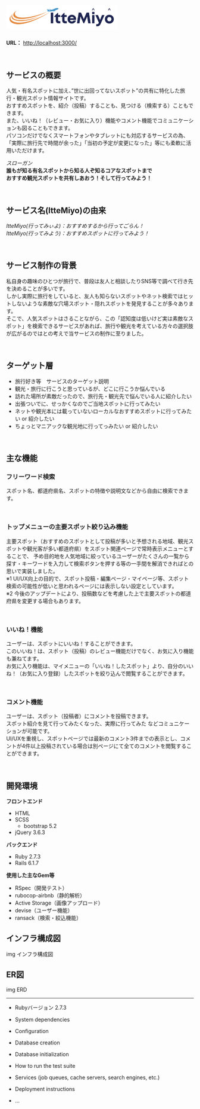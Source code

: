 # <img src="./app/assets/images/banner.png" width="300px">

**URL：** <http://localhost:3000/>  

<br>

## サービスの概要
人気・有名スポットに加え、”世に出回ってないスポット”の共有に特化した旅行・観光スポット情報サイトです。  
おすすめスポットを、紹介（投稿）することも、見つける（検索する）こともできます。  
また、いいね！（レビュー・お気に入り）機能やコメント機能でコミュニケーションも図ることもできます。  
パソコンだけでなくスマートフォンやタブレットにも対応するサービスの為、「実際に旅行先で時間が余った」「当初の予定が変更になった」等にも柔軟に活用いただけます。

*スローガン*  
**誰もが知る有名スポットから知る人ぞ知るコアなスポットまで**  
**おすすめ観光スポットを共有しあおう！そして行ってみよう！**

<br>

## サービス名(ItteMiyo)の由来
*ItteMiyo(行ってみぃよ)：おすすめするから行ってごらん！*  
*ItteMiyo(行ってみよう)：おすすめスポットに行ってみよう！*

<br>

## サービス制作の背景
私自身の趣味のひとつが旅行で、普段は友人と相談したりSNS等で調べて行き先を決めることが多いです。  
しかし実際に旅行をしていると、友人も知らないスポットやネット検索ではヒットしないような素敵な穴場スポット・隠れスポットを発見することが多々あります。  
そこで、人気スポットはさることながら、この「認知度は低いけど実は素敵なスポット」を検索できるサービスがあれば、旅行や観光を考えている方々の選択肢が広がるのではとの考えで当サービスの制作に至りました。

<br>

## ターゲット層
- 旅行好き等　サービスのターゲット説明
- 観光・旅行に行こうと思っているが、どこに行こうか悩んでいる
- 訪れた場所が素敵だったので、旅行先・観光先で悩んでいる人に紹介したい
- 出張ついでに、せっかくなのでご当地スポットに行ってみたい
- ネットや観光本には載っていないローカルなおすすめスポットに行ってみたい or 紹介したい
- ちょっとマニアックな観光地に行ってっみたい or 紹介したい

<br>

## 主な機能
### フリーワード検索
スポット名、都道府県名、スポットの特徴や説明文などから自由に検索できます。

<br>

### トップメニューの主要スポット絞り込み機能
主要スポット（おすすめのスポットとして投稿が多いと予想される地域、観光スポットや観光客が多い都道府県）をスポット関連ページで常時表示メニューとすることで、
予め目的地を人気地域に絞っているユーザーがたくさんの一覧から探す・キーワードを入力して検索ボタンを押する等の一手間を解消できればとの思いで実装しました。  
※1 UI/UX向上の目的で、スポット投稿・編集ページ・マイページ等、スポット検索の可能性が低いと思われるページには表示しない設定としています。  
※2 今後のアップデートにより、投稿数などを考慮した上で主要スポットの都道府県を変更する場合もあります。

<br>

### いいね！機能
ユーザーは、スポットにいいね！することができます。  
このいいね！は、スポット（投稿）のレビュー機能だけでなく、お気に入り機能も兼ねてます。  
お気に入り機能は、マイメニューの「いいね！したスポット」より、自分のいいね！（お気に入り登録）したスポットを絞り込んで閲覧することができます。

<br>

### コメント機能
ユーザーは、スポット（投稿者）にコメントを投稿できます。  
スポット紹介を見て行ってみたくなった、実際に行ってみた などコミュニケーションが可能です。  
UI/UXを重視し、スポットページでは最新のコメント3件までの表示とし、コメントが4件以上投稿されている場合は別ページにて全てのコメントを閲覧することができます。

<br>

## 開発環境
**フロントエンド**
- HTML
- SCSS
  - bootstrap 5.2
- jQuery 3.6.3

**バックエンド**
- Ruby 2.7.3
- Rails 6.1.7

**使用した主なGem等**
- RSpec（開発テスト）
- rubocop-airbnb（静的解析）
- Active Storage（画像アップロード）
- devise（ユーザー機能）
- ransack（検索・絞込機能）

## インフラ構成図
img インフラ構成図

## ER図
img ERD

---
* Rubyバージョン
  2.7.3

* System dependencies

* Configuration

* Database creation

* Database initialization

* How to run the test suite

* Services (job queues, cache servers, search engines, etc.)

* Deployment instructions

* ...
